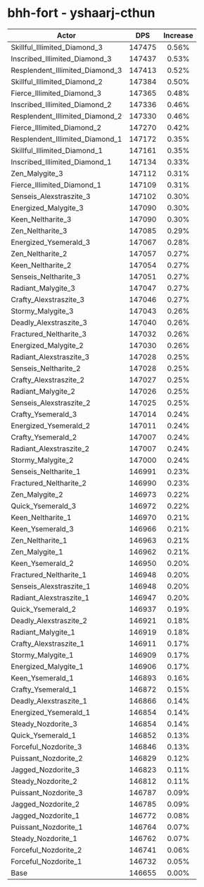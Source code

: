 # bhh-fort - yshaarj-cthun
| Actor | DPS | Increase |
|---|:---:|:---:|
|Skillful_Illimited_Diamond_3|147475|0.56%|
|Inscribed_Illimited_Diamond_3|147437|0.53%|
|Resplendent_Illimited_Diamond_3|147413|0.52%|
|Skillful_Illimited_Diamond_2|147384|0.50%|
|Fierce_Illimited_Diamond_3|147365|0.48%|
|Inscribed_Illimited_Diamond_2|147336|0.46%|
|Resplendent_Illimited_Diamond_2|147330|0.46%|
|Fierce_Illimited_Diamond_2|147270|0.42%|
|Resplendent_Illimited_Diamond_1|147172|0.35%|
|Skillful_Illimited_Diamond_1|147161|0.35%|
|Inscribed_Illimited_Diamond_1|147134|0.33%|
|Zen_Malygite_3|147112|0.31%|
|Fierce_Illimited_Diamond_1|147109|0.31%|
|Senseis_Alexstraszite_3|147102|0.30%|
|Energized_Malygite_3|147090|0.30%|
|Keen_Neltharite_3|147090|0.30%|
|Zen_Neltharite_3|147085|0.29%|
|Energized_Ysemerald_3|147067|0.28%|
|Zen_Neltharite_2|147057|0.27%|
|Keen_Neltharite_2|147054|0.27%|
|Senseis_Neltharite_3|147051|0.27%|
|Radiant_Malygite_3|147047|0.27%|
|Crafty_Alexstraszite_3|147046|0.27%|
|Stormy_Malygite_3|147043|0.26%|
|Deadly_Alexstraszite_3|147040|0.26%|
|Fractured_Neltharite_3|147032|0.26%|
|Energized_Malygite_2|147030|0.26%|
|Radiant_Alexstraszite_3|147028|0.25%|
|Senseis_Neltharite_2|147028|0.25%|
|Crafty_Alexstraszite_2|147027|0.25%|
|Radiant_Malygite_2|147026|0.25%|
|Senseis_Alexstraszite_2|147025|0.25%|
|Crafty_Ysemerald_3|147014|0.24%|
|Energized_Ysemerald_2|147011|0.24%|
|Crafty_Ysemerald_2|147007|0.24%|
|Radiant_Alexstraszite_2|147007|0.24%|
|Stormy_Malygite_2|147000|0.24%|
|Senseis_Neltharite_1|146991|0.23%|
|Fractured_Neltharite_2|146990|0.23%|
|Zen_Malygite_2|146973|0.22%|
|Quick_Ysemerald_3|146972|0.22%|
|Keen_Neltharite_1|146970|0.21%|
|Keen_Ysemerald_3|146966|0.21%|
|Zen_Neltharite_1|146963|0.21%|
|Zen_Malygite_1|146962|0.21%|
|Keen_Ysemerald_2|146950|0.20%|
|Fractured_Neltharite_1|146948|0.20%|
|Senseis_Alexstraszite_1|146948|0.20%|
|Radiant_Alexstraszite_1|146947|0.20%|
|Quick_Ysemerald_2|146937|0.19%|
|Deadly_Alexstraszite_2|146921|0.18%|
|Radiant_Malygite_1|146919|0.18%|
|Crafty_Alexstraszite_1|146911|0.17%|
|Stormy_Malygite_1|146909|0.17%|
|Energized_Malygite_1|146906|0.17%|
|Keen_Ysemerald_1|146893|0.16%|
|Crafty_Ysemerald_1|146872|0.15%|
|Deadly_Alexstraszite_1|146866|0.14%|
|Energized_Ysemerald_1|146854|0.14%|
|Steady_Nozdorite_3|146854|0.14%|
|Quick_Ysemerald_1|146852|0.13%|
|Forceful_Nozdorite_3|146846|0.13%|
|Puissant_Nozdorite_2|146829|0.12%|
|Jagged_Nozdorite_3|146823|0.11%|
|Steady_Nozdorite_2|146812|0.11%|
|Puissant_Nozdorite_3|146787|0.09%|
|Jagged_Nozdorite_2|146785|0.09%|
|Jagged_Nozdorite_1|146772|0.08%|
|Puissant_Nozdorite_1|146764|0.07%|
|Steady_Nozdorite_1|146762|0.07%|
|Forceful_Nozdorite_2|146741|0.06%|
|Forceful_Nozdorite_1|146732|0.05%|
|Base|146655|0.00%|
